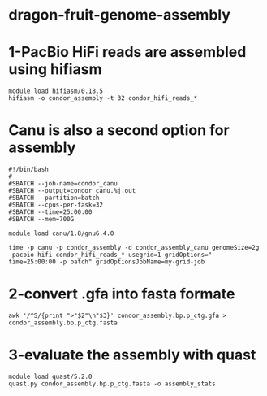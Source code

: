 # dragon-fruit-genome-assembly

# 1-PacBio HiFi reads are assembled using hifiasm

	module load hifiasm/0.18.5
	hifiasm -o condor_assembly -t 32 condor_hifi_reads_*
 
# Canu is also a second option for assembly
	#!/bin/bash
	#
	#SBATCH --job-name=condor_canu
	#SBATCH --output=condor_canu.%j.out
	#SBATCH --partition=batch
	#SBATCH --cpus-per-task=32
	#SBATCH --time=25:00:00
	#SBATCH --mem=700G
	
	module load canu/1.8/gnu6.4.0
	
	time -p canu -p condor_assembly -d condor_assembly_canu genomeSize=2g -pacbio-hifi condor_hifi_reads_* usegrid=1 gridOptions="--time=25:00:00 -p batch" gridOptionsJobName=my-grid-job

# 2-convert .gfa into fasta formate
	awk '/^S/{print ">"$2"\n"$3}' condor_assembly.bp.p_ctg.gfa > condor_assembly.bp.p_ctg.fasta

# 3-evaluate the assembly with quast
	module load quast/5.2.0
	quast.py condor_assembly.bp.p_ctg.fasta -o assembly_stats
